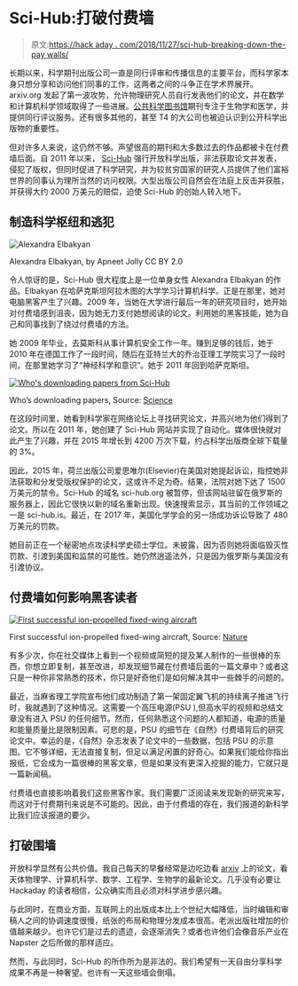 # Sci-Hub:打破付费墙

> 原文:[https://hack aday . com/2018/11/27/sci-hub-breaking-down-the-pay walls/](https://hackaday.com/2018/11/27/sci-hub-breaking-down-the-paywalls/)

长期以来，科学期刊出版公司一直是同行评审和传播信息的主要平台，而科学家本身只想分享和访问他们同事的工作，这两者之间的斗争正在学术界展开。arxiv.org 发起了第一波攻势，允许物理研究人员自行发表他们的论文，并在数学和计算机科学领域取得了一些进展。[公共科学图书馆](https://www.plos.org/)期刊专注于生物学和医学，并提供同行评议服务。还有很多其他的，甚至 T4 的大公司也被迫认识到公开科学出版物的重要性。

但对许多人来说，这仍然不够。声望很高的期刊和大多数过去的作品都被卡在付费墙后面。自 2011 年以来， [Sci-Hub](http://sci-hub.tw/) 强行开放科学出版，非法获取论文并发表，侵犯了版权，但同时促进了科学研究，并为较贫穷国家的研究人员提供了他们富裕世界的同事认为理所当然的访问权限。大型出版公司自然会在法庭上反击并获胜，并获得大约 2000 万美元的赔偿，迫使 Sci-Hub 的创始人转入地下。

## 制造科学枢纽和逃犯

![Alexandra Elbakyan](../Images/e9a51b9797c432d14c19acc5dbf4c275.png)

Alexandra Elbakyan, by Apneet Jolly CC BY 2.0

令人惊讶的是，Sci-Hub 很大程度上是一位单身女性 Alexandra Elbakyan 的作品。Elbakyan 在哈萨克斯坦阿拉木图的大学学习计算机科学。正是在那里，她对电脑黑客产生了兴趣。2009 年，当她在大学进行最后一年的研究项目时，她开始对付费墙感到沮丧，因为她无力支付她想阅读的论文。利用她的黑客技能，她为自己和同事找到了绕过付费墙的方法。

她 2009 年毕业，去莫斯科从事计算机安全工作一年。赚到足够的钱后，她于 2010 年在德国工作了一段时间，随后在亚特兰大的乔治亚理工学院实习了一段时间，在那里她学习了“神经科学和意识”。她于 2011 年回到哈萨克斯坦。

[![Who's downloading papers from Sci-Hub](../Images/dbf9e8e0bd3f7894a0096aaf3a007d03.png)](https://hackaday.com/wp-content/uploads/2018/11/whos-downloading-papers.jpg)

Who’s downloading papers, Source: [Science](https://www.sciencemag.org/news/2016/04/whos-downloading-pirated-papers-everyone)

在这段时间里，她看到科学家在网络论坛上寻找研究论文，并高兴地为他们得到了论文。所以在 2011 年，她创建了 Sci-Hub 网站并实现了自动化。媒体很快就对此产生了兴趣，并在 2015 年增长到 4200 万次下载，约占科学出版商全球下载量的 3%。

因此，2015 年，荷兰出版公司爱思唯尔(Elsevier)在美国对她提起诉讼，指控她非法获取和分发受版权保护的论文，这或许不足为奇。结果，法院对她下达了 1500 万美元的禁令。Sci-Hub 的域名 sci-hub.org 被暂停，但该网站驻留在俄罗斯的服务器上，因此它很快以新的域名重新出现。快速搜索显示，其当前的工作领域之一是 sci-hub.is。最近，在 2017 年，美国化学学会的另一场成功诉讼导致了 480 万美元的罚款。

她目前正在一个秘密地点攻读科学史硕士学位。未披露，因为否则她将面临毁灭性罚款、引渡到美国和监禁的可能性。她仍然逍遥法外，只是因为俄罗斯与美国没有引渡协议。

## 付费墙如何影响黑客读者

[![First successful ion-propelled fixed-wing aircraft](../Images/838562ea4131758bc7f9ecfcd6d31509.png)](https://hackaday.com/wp-content/uploads/2018/11/first-successful-ion-propelled-fixed-wing-aircraft_fig1.png)

First successful ion-propelled fixed-wing aircraft, Source: [Nature](https://www.nature.com/articles/s41586-018-0707-9)

有多少次，你在社交媒体上看到一个视频或简短的提及某人制作的一些很棒的东西，你想立即复制，甚至改进，却发现细节藏在付费墙后面的一篇文章中？或者这只是一种你非常熟悉的技术，你只是好奇他们是如何解决其中一些棘手的问题的。

最近，当麻省理工学院宣布他们成功制造了第一架固定翼飞机的持续离子推进飞行时，我就遇到了这种情况。这需要一个高压电源(PSU ),但高水平的视频和总结文章没有进入 PSU 的任何细节。然而，任何熟悉这个问题的人都知道，电源的质量和能量质量比是限制因素。可悲的是，PSU 的细节在《自然》付费墙背后的研究论文中。幸运的是，《自然》杂志发表了论文中的一些数据，包括 PSU 的示意图。它不够详细，无法直接复制，但足以满足闲置的好奇心。如果我们能给你指出报纸，它会成为一篇很棒的黑客文章，但是如果没有更深入挖掘的能力，它就只是一篇新闻稿。

付费墙也直接影响着我们这些黑客作家。我们需要广泛阅读来发现新的研究来写，而这对于付费期刊来说是不可能的。因此，由于付费墙的存在，我们报道的新科学比我们应该报道的要少。

## 打破围墙

开放科学显然有公共价值。我自己每天的早餐经常是边吃边看 [arxiv](https://arxiv.org/) 上的论文，看天体物理学、计算机科学、数学、工程学、生物学的最新论文。几乎没有必要让 Hackaday 的读者相信，公众确实而且必须对科学进步感兴趣。

与此同时，在商业方面，互联网上的出版成本比上个世纪大幅降低，当时编辑和审稿人之间的协调速度很慢，纸张的布局和物理分发成本很高。老派出版社增加的价值越来越少。也许它们是过去的遗迹，会逐渐消失？或者也许他们会像音乐产业在 Napster 之后所做的那样适应。

然而，与此同时，Sci-Hub 的所作所为是非法的。我们希望有一天自由分享科学成果不再是一种奢望。也许有一天这些墙会倒塌。
